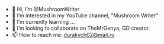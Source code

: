 - 👋 Hi, I’m @MushroomWriter
- 👀 I’m interested in my YouTube channel, "Mushroom Writer"
- 🌱 I’m currently learning ...
- 💞️ I’m looking to collaborate on TheMrGenya, GD creator.
- 📫 How to reach me: durakych02@mail.ru
